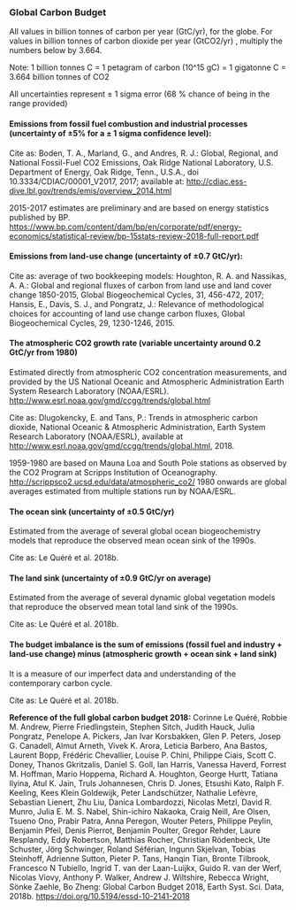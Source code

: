 ### Global Carbon Budget

All values in billion tonnes of carbon per year (GtC/yr), for the globe. For values in billion tonnes of carbon dioxide per year (GtCO2/yr) , multiply the numbers below by 3.664.

Note: 1 billion tonnes C = 1 petagram of carbon (10^15 gC) = 1 gigatonne C = 3.664 billion tonnes of CO2

All uncertainties represent ± 1 sigma error (68 % chance of being in the range provided)

#### Emissions from fossil fuel combustion and industrial processes (uncertainty of ±5% for a ± 1 sigma confidence level):

Cite as: Boden, T. A., Marland, G., and Andres, R. J.: Global, Regional, and National Fossil-Fuel CO2 Emissions, Oak Ridge National Laboratory, U.S. Department of Energy, Oak Ridge, Tenn., U.S.A., doi 10.3334/CDIAC/00001_V2017, 2017; available at: http://cdiac.ess-dive.lbl.gov/trends/emis/overview_2014.html

2015-2017 estimates are preliminary and are based on energy statistics published by BP.
https://www.bp.com/content/dam/bp/en/corporate/pdf/energy-economics/statistical-review/bp-15stats-review-2018-full-report.pdf

#### Emissions from land-use change (uncertainty of ±0.7 GtC/yr):

Cite as: average of two bookkeeping models: Houghton, R. A. and Nassikas, A. A.: Global and regional fluxes of carbon from land use and land cover change 1850-2015, Global Biogeochemical Cycles, 31, 456-472, 2017;  Hansis, E., Davis, S. J., and Pongratz, J.: Relevance of methodological choices for accounting of land use change carbon fluxes, Global Biogeochemical Cycles, 29, 1230-1246, 2015.

####  The atmospheric CO2 growth rate (variable uncertainty around 0.2 GtC/yr from 1980)

Estimated directly from atmospheric CO2 concentration measurements, and provided by the US National Oceanic and Atmospheric Administration Earth System Research Laboratory (NOAA/ESRL).  http://www.esrl.noaa.gov/gmd/ccgg/trends/global.html

Cite as: Dlugokencky, E. and Tans, P.: Trends in atmospheric carbon dioxide, National Oceanic & Atmospheric Administration, Earth System Research Laboratory (NOAA/ESRL), available at http://www.esrl.noaa.gov/gmd/ccgg/trends/global.html, 2018.

1959-1980 are based on Mauna Loa and South Pole stations as observed by the CO2 Program at Scripps Institution of Oceanography. http://scrippsco2.ucsd.edu/data/atmospheric_co2/
1980 onwards are global averages estimated from multiple stations run by NOAA/ESRL.

#### The ocean sink (uncertainty of ±0.5 GtC/yr)

Estimated from the average of several global ocean biogeochemistry models that reproduce the observed mean ocean sink of the 1990s.

Cite as: Le Quéré et al. 2018b.

#### The land sink (uncertainty of ±0.9 GtC/yr on average)
Estimated from the average of several dynamic global vegetation models that reproduce the observed mean total land sink of the 1990s.

Cite as: Le Quéré et al. 2018b.

#### The budget imbalance is the sum of emissions (fossil fuel and industry + land-use change) minus (atmospheric growth + ocean sink + land sink)

It is a measure of our imperfect data and understanding of the contemporary carbon cycle.

Cite as: Le Quéré et al. 2018b.


**Reference of the full global carbon budget 2018:** Corinne Le Quéré, Robbie M. Andrew, Pierre Friedlingstein, Stephen Sitch, Judith Hauck, Julia Pongratz, Penelope A. Pickers, Jan Ivar Korsbakken, Glen P. Peters, Josep G. Canadell, Almut Arneth, Vivek K. Arora, Leticia Barbero, Ana Bastos, Laurent Bopp, Frédéric Chevallier, Louise P. Chini, Philippe Ciais, Scott C. Doney, Thanos Gkritzalis, Daniel S. Goll, Ian Harris, Vanessa Haverd, Forrest M. Hoffman, Mario Hoppema, Richard A. Houghton, George Hurtt, Tatiana Ilyina, Atul K. Jain, Truls Johannesen, Chris D. Jones, Etsushi Kato, Ralph F. Keeling, Kees Klein Goldewijk, Peter Landschützer, Nathalie Lefèvre, Sebastian Lienert, Zhu Liu, Danica Lombardozzi, Nicolas Metzl, David R. Munro, Julia E. M. S. Nabel, Shin-ichiro Nakaoka, Craig Neill, Are Olsen, Tsueno Ono, Prabir Patra, Anna Peregon, Wouter Peters, Philippe Peylin, Benjamin Pfeil, Denis Pierrot, Benjamin Poulter, Gregor Rehder, Laure Resplandy, Eddy Robertson, Matthias Rocher, Christian Rödenbeck, Ute Schuster, Jörg Schwinger, Roland Séférian, Ingunn Skjelvan, Tobias Steinhoff, Adrienne Sutton, Pieter P. Tans, Hanqin Tian, Bronte Tilbrook, Francesco N Tubiello, Ingrid T. van der Laan-Luijkx, Guido R. van der Werf, Nicolas Viovy, Anthony P. Walker, Andrew J. Wiltshire, Rebecca Wright, Sönke Zaehle, Bo Zheng: Global Carbon Budget 2018, Earth Syst. Sci. Data, 2018b. https://doi.org/10.5194/essd-10-2141-2018
